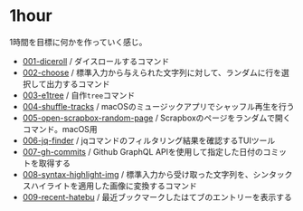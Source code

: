 # 1hour

1時間を目標に何かを作っていく感じ。

- [001-diceroll](./001-diceroll/) / ダイスロールするコマンド
- [002-choose](./002-choose/) / 標準入力から与えられた文字列に対して、ランダムに行を選択して出力するコマンド
- [003-e1tree](./003-e1tree/) / 自作`tree`コマンド
- [004-shuffle-tracks](./004-shuffle-tracks/) / macOSのミュージックアプリでシャッフル再生を行う
- [005-open-scrapbox-random-page](./005-open-scrapbox-random-page) / Scrapboxのページをランダムで開くコマンド。macOS用
- [006-jq-finder](./006-jq-finder) / jqコマンドのフィルタリング結果を確認するTUIツール
- [007-gh-commits](./007-gh-commits) / Github GraphQL APIを使用して指定した日付のコミットを取得する
- [008-syntax-highlight-img](./008-syntax-highlight-img) / 標準入力から受け取った文字列を、シンタックスハイライトを適用した画像に変換するコマンド
- [009-recent-hatebu](./009-recent-hatebu/) / 最近ブックマークしたはてブのエントリーを表示する
